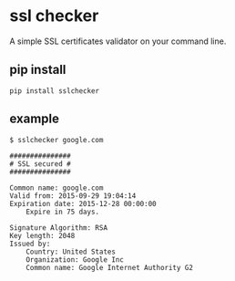# ssl checker

A simple SSL certificates validator on your command line.

## pip install

```shell
pip install sslchecker
```

## example

```shell
$ sslchecker google.com

###############
# SSL secured #
###############

Common name: google.com
Valid from: 2015-09-29 19:04:14
Expiration date: 2015-12-28 00:00:00
    Expire in 75 days.

Signature Algorithm: RSA
Key length: 2048
Issued by:
    Country: United States
    Organization: Google Inc
    Common name: Google Internet Authority G2
```
